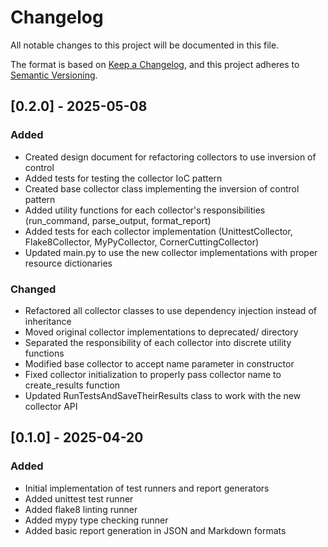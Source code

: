 # Changelog

All notable changes to this project will be documented in this file.

The format is based on [Keep a Changelog](https://keepachangelog.com/en/1.1.0/),
and this project adheres to [Semantic Versioning](https://semver.org/spec/v2.0.0.html).

## [0.2.0] - 2025-05-08

### Added

- Created design document for refactoring collectors to use inversion of control
- Added tests for testing the collector IoC pattern
- Created base collector class implementing the inversion of control pattern
- Added utility functions for each collector's responsibilities (run_command, parse_output, format_report)
- Added tests for each collector implementation (UnittestCollector, Flake8Collector, MyPyCollector, CornerCuttingCollector)
- Updated main.py to use the new collector implementations with proper resource dictionaries

### Changed

- Refactored all collector classes to use dependency injection instead of inheritance
- Moved original collector implementations to deprecated/ directory
- Separated the responsibility of each collector into discrete utility functions
- Modified base collector to accept name parameter in constructor
- Fixed collector initialization to properly pass collector name to create_results function
- Updated RunTestsAndSaveTheirResults class to work with the new collector API

## [0.1.0] - 2025-04-20

### Added

- Initial implementation of test runners and report generators
- Added unittest test runner
- Added flake8 linting runner
- Added mypy type checking runner
- Added basic report generation in JSON and Markdown formats

[unreleased]: https://github.com/username/repository/compare/vx.y.z...HEAD
[x.y.z]: https://github.com/username/repository/compare/va.b.c...vx.y.z
[a.b.c]: https://github.com/username/repository/releases/tag/va.b.c